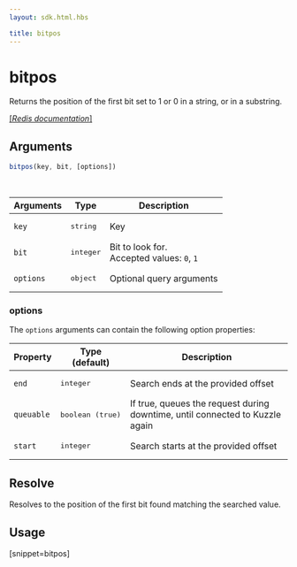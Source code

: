 ```yaml
---
layout: sdk.html.hbs

title: bitpos
---
```


# bitpos

Returns the position of the first bit set to 1 or 0 in a string, or in a substring.

[[_Redis documentation_]](https://redis.io/commands/bitpos)

## Arguments

```js
bitpos(key, bit, [options])

```

<br/>

| Arguments    | Type    | Description |
|--------------|---------|-------------|
| `key` | <pre>string</pre> | Key |
| `bit` | <pre>integer</pre> | Bit to look for.<br/>Accepted values: `0`, `1` |
| ``options`` | <pre>object</pre> | Optional query arguments |

### options

The `options` arguments can contain the following option properties:

| Property   | Type (default)   | Description                       |
| ---------- | ------- | --------------------------------- |
| ``end`` | <pre>integer</pre> | Search ends at the provided offset |
| `queuable` | <pre>boolean (true)</pre> | If true, queues the request during downtime, until connected to Kuzzle again |
| `start` | <pre>integer</pre> | Search starts at the provided offset |

## Resolve

Resolves to the position of the first bit found matching the searched value.

## Usage

[snippet=bitpos]
